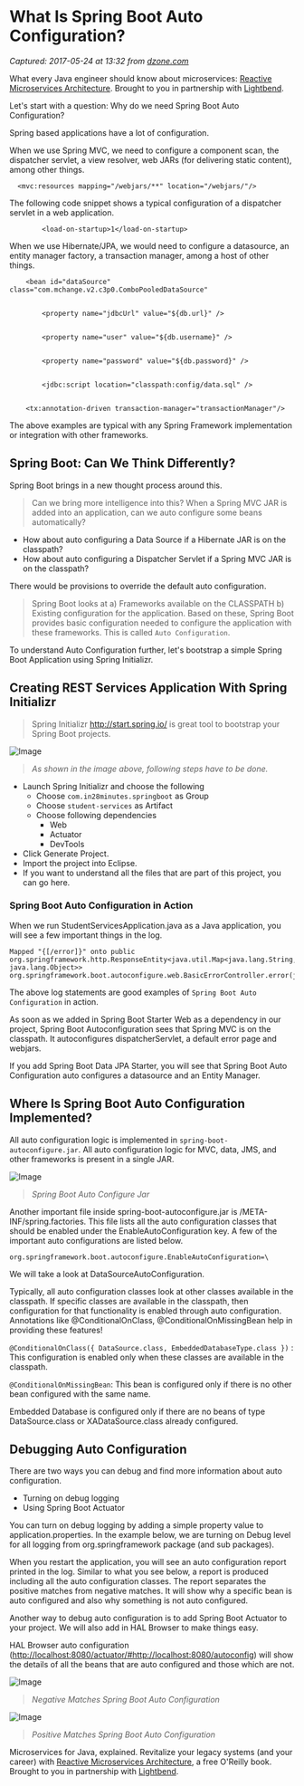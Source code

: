 # What Is Spring Boot Auto Configuration?

_Captured: 2017-05-24 at 13:32 from [dzone.com](https://dzone.com/articles/what-is-spring-boot-auto-configuration?edition=299096&utm_source=Daily%20Digest&utm_medium=email&utm_campaign=dd%202017-05-23)_

What every Java engineer should know about microservices: [Reactive Microservices Architecture](https://dzone.com/go?i=153025&u=https%3A%2F%2Finfo.lightbend.com%2FCOLL-20XX-Reactive-Microservices-Architecture-RES-LP.html%3Flst%3DDZ%3Futm_source%3Ddzone%26utm_medium%3Dpartner-resources%26utm_campaign%3DCOLL-20XX-Reactive-Microservices-Architecture%26utm_term%3Dnone%26utm_content%3Dnone). Brought to you in partnership with [Lightbend](https://dzone.com/go?i=153025&u=https%3A%2F%2Finfo.lightbend.com%2FCOLL-20XX-Reactive-Microservices-Architecture-RES-LP.html%3Flst%3DDZ%3Futm_source%3Ddzone%26utm_medium%3Dpartner-resources%26utm_campaign%3DCOLL-20XX-Reactive-Microservices-Architecture%26utm_term%3Dnone%26utm_content%3Dnone).

Let's start with a question: Why do we need Spring Boot Auto Configuration?

Spring based applications have a lot of configuration.

When we use Spring MVC, we need to configure a component scan, the dispatcher servlet, a view resolver, web JARs (for delivering static content), among other things.
    
    
      <mvc:resources mapping="/webjars/**" location="/webjars/"/>

The following code snippet shows a typical configuration of a dispatcher servlet in a web application.
    
    
            <load-on-startup>1</load-on-startup>

When we use Hibernate/JPA, we would need to configure a datasource, an entity manager factory, a transaction manager, among a host of other things.
    
    
        <bean id="dataSource" class="com.mchange.v2.c3p0.ComboPooledDataSource"
    
    
            <property name="jdbcUrl" value="${db.url}" />
    
    
            <property name="user" value="${db.username}" />
    
    
            <property name="password" value="${db.password}" />
    
    
            <jdbc:script location="classpath:config/data.sql" />
    
    
        <tx:annotation-driven transaction-manager="transactionManager"/>

The above examples are typical with any Spring Framework implementation or integration with other frameworks.

## Spring Boot: Can We Think Differently?

Spring Boot brings in a new thought process around this.

> Can we bring more intelligence into this? When a Spring MVC JAR is added into an application, can we auto configure some beans automatically?

  * How about auto configuring a Data Source if a Hibernate JAR is on the classpath?
  * How about auto configuring a Dispatcher Servlet if a Spring MVC JAR is on the classpath?

There would be provisions to override the default auto configuration.

> Spring Boot looks at a) Frameworks available on the CLASSPATH b) Existing configuration for the application. Based on these, Spring Boot provides basic configuration needed to configure the application with these frameworks. This is called `Auto Configuration`.

To understand Auto Configuration further, let's bootstrap a simple Spring Boot Application using Spring Initializr.

## Creating REST Services Application With Spring Initializr

> Spring Initializr <http://start.spring.io/> is great tool to bootstrap your Spring Boot projects.

![Image](http://www.springboottutorial.com/images/Spring-Initializr-Web.png)

> _As shown in the image above, following steps have to be done._

  * Launch Spring Initializr and choose the following 
    * Choose `com.in28minutes.springboot` as Group
    * Choose `student-services` as Artifact
    * Choose following dependencies 
      * Web
      * Actuator
      * DevTools
  * Click Generate Project.
  * Import the project into Eclipse.
  * If you want to understand all the files that are part of this project, you can go here.

### Spring Boot Auto Configuration in Action

When we run StudentServicesApplication.java as a Java application, you will see a few important things in the log.
    
    
    Mapped "{[/error]}" onto public org.springframework.http.ResponseEntity<java.util.Map<java.lang.String, java.lang.Object>> org.springframework.boot.autoconfigure.web.BasicErrorController.error(javax.servlet.http.HttpServletRequest)

The above log statements are good examples of `Spring Boot Auto Configuration` in action.

As soon as we added in Spring Boot Starter Web as a dependency in our project, Spring Boot Autoconfiguration sees that Spring MVC is on the classpath. It autoconfigures dispatcherServlet, a default error page and webjars.

If you add Spring Boot Data JPA Starter, you will see that Spring Boot Auto Configuration auto configures a datasource and an Entity Manager.

## Where Is Spring Boot Auto Configuration Implemented?

All auto configuration logic is implemented in `spring-boot-autoconfigure.jar`. All auto configuration logic for MVC, data, JMS, and other frameworks is present in a single JAR.

![Image](http://www.springboottutorial.com/images/spring-boot-autoconfigure-jar.png)

> _Spring Boot Auto Configure Jar_

Another important file inside spring-boot-autoconfigure.jar is /META-INF/spring.factories. This file lists all the auto configuration classes that should be enabled under the EnableAutoConfiguration key. A few of the important auto configurations are listed below.
    
    
    org.springframework.boot.autoconfigure.EnableAutoConfiguration=\

We will take a look at DataSourceAutoConfiguration.

Typically, all auto configuration classes look at other classes available in the classpath. If specific classes are available in the classpath, then configuration for that functionality is enabled through auto configuration. Annotations like @ConditionalOnClass, @ConditionalOnMissingBean help in providing these features!

`@ConditionalOnClass({ DataSource.class, EmbeddedDatabaseType.class })` : This configuration is enabled only when these classes are available in the classpath.

`@ConditionalOnMissingBean`: This bean is configured only if there is no other bean configured with the same name.

Embedded Database is configured only if there are no beans of type DataSource.class or XADataSource.class already configured.

## Debugging Auto Configuration

There are two ways you can debug and find more information about auto configuration.

  * Turning on debug logging
  * Using Spring Boot Actuator

You can turn on debug logging by adding a simple property value to application.properties. In the example below, we are turning on Debug level for all logging from org.springframework package (and sub packages).

When you restart the application, you will see an auto configuration report printed in the log. Similar to what you see below, a report is produced including all the auto configuration classes. The report separates the positive matches from negative matches. It will show why a specific bean is auto configured and also why something is not auto configured.

Another way to debug auto configuration is to add Spring Boot Actuator to your project. We will also add in HAL Browser to make things easy.

HAL Browser auto configuration (<http://localhost:8080/actuator/#http://localhost:8080/autoconfig>) will show the details of all the beans that are auto configured and those which are not.

![Image](http://www.springboottutorial.com/images/spring-boot-auto-configuration-actuator-negative-matches.png)

> _Negative Matches Spring Boot Auto Configuration_

![Image](http://www.springboottutorial.com/images/spring-boot-auto-configuration-actuator-positive-matches.png)

> _Positive Matches Spring Boot Auto Configuration_

Microservices for Java, explained. Revitalize your legacy systems (and your career) with [Reactive Microservices Architecture](https://dzone.com/go?i=153026&u=https%3A%2F%2Finfo.lightbend.com%2FCOLL-20XX-Reactive-Microservices-Architecture-RES-LP.html%3Flst%3DDZ%3Futm_source%3Ddzone%26utm_medium%3Dpartner-resources%26utm_campaign%3DCOLL-20XX-Reactive-Microservices-Architecture%26utm_term%3Dnone%26utm_content%3Dnone), a free O'Reilly book. Brought to you in partnership with [Lightbend](https://dzone.com/go?i=153026&u=https%3A%2F%2Finfo.lightbend.com%2FCOLL-20XX-Reactive-Microservices-Architecture-RES-LP.html%3Flst%3DDZ%3Futm_source%3Ddzone%26utm_medium%3Dpartner-resources%26utm_campaign%3DCOLL-20XX-Reactive-Microservices-Architecture%26utm_term%3Dnone%26utm_content%3Dnone).
